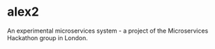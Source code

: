 alex2
=====
An experimental microservices system - a project of the Microservices Hackathon group in London.
